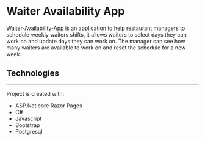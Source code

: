 # Waiter Availability App

Waiter-Availability-App is an application to help restaurant managers to schedule weekly waiters shifts, it allows waiters to select days they can work on and update days they can work on. The manager can see how many waiters are available to work on and reset the schedule for a new week.

## Technologies
---
Project is created with: 
* ASP.Net core Razor Pages
* C#
* Javascript
* Bootstrap
* Postgresql
